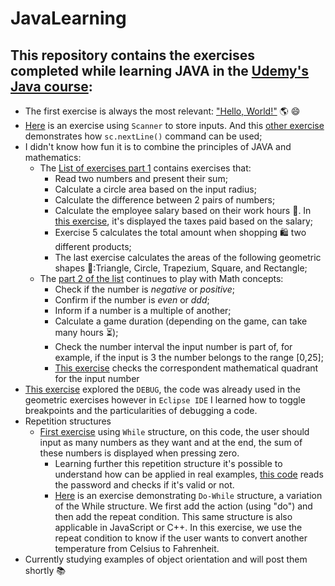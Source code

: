 # JavaLearning
## This repository contains the exercises completed while learning JAVA in the [Udemy's Java course](https://www.udemy.com/course/java-curso-completo/): 
- The first exercise is always the most relevant: ["Hello, World!"](Exercises/Main0.java) :earth_americas:	:smile:
- [Here](Exercises/Main2.java) is an exercise using `Scanner` to store inputs. And this [other exercise](Exercises/Main5.java) demonstrates how `sc.nextLine()` command can be used;
- I didn't know how fun it is to combine the principles of JAVA and mathematics:
  - The [List of exercises part 1](Exercises/Main5.java) contains exercises that:
    - Read two numbers and present their sum;
    - Calculate a circle area based on the input radius;
    - Calculate the difference between 2 pairs of numbers;
    - Calculate the employee salary based on their work hours :money_with_wings:. In [this exercise](Exercises/Main8.java), it's displayed the taxes paid based on the salary;
    - Exercise 5 calculates the total amount when shopping :shopping: two different products;
    - The last exercise calculates the areas of the following geometric shapes :triangular_ruler::Triangle, Circle, Trapezium, Square, and Rectangle;
   + The [part 2 of the list](Exercises/Main6.java) continues to play with Math concepts:
      - Check if the number is _negative_ or _positive_;
      - Confirm if the number is _even_ or _ddd_;
      - Inform if a number is a multiple of another;
      - Calculate a game duration (depending on the game, can take many hours :hourglass_flowing_sand:);
      - Check the number interval the input number is part of, for example, if the input is 3 the number belongs to the range [0,25];
      - [This exercise](Exercises/Main7.java) checks the correspondent mathematical quadrant for the input number
- [This exercise](Exercises/Main9.java) explored the `DEBUG`, the code was already used in the geometric exercises however in `Eclipse IDE` I learned how to toggle breakpoints and the particularities of debugging a code.
- Repetition structures 
  - [First exercise](Exercises/Main10.java) using `While` structure, on this code, the user should input as many numbers as they want and at the end, the sum of these numbers is displayed when pressing zero.
    - Learning further this repetition structure it's possible to understand how can be applied in real examples, [this code](Exercises/Main11.java) reads the password and checks if it's valid or not.
    - [Here](Exercises/Main15.java) is an exercise demonstrating `Do-While` structure, a variation of the While structure. We first add the action (using "do") and then add the repeat condition. This same structure is also applicable in JavaScript or C++. In this exercise, we use the repeat condition to know if the user wants to convert another temperature from Celsius to Fahrenheit.
- Currently studying examples of object orientation and will post them shortly :books: 

